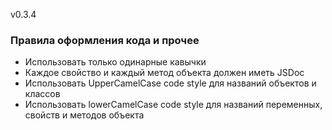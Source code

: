 v0.3.4

### Правила оформления кода и прочее

* Использовать только одинарные кавычки
* Каждое свойство и каждый метод объекта должен иметь JSDoc
* Использовать UpperCamelCase code style для названий объектов и классов
* Использовать lowerCamelCase code style для названий переменных, свойств и методов объекта
